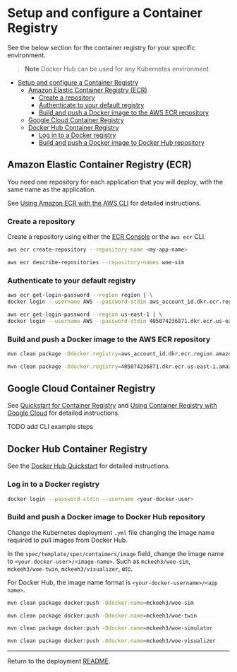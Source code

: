 
# Setup and configure a Container Registry

See the below section for the container registry for your specific environment.

> **Note** Docker Hub can be used for any Kubernetes environment.

- [Setup and configure a Container Registry](#setup-and-configure-a-container-registry)
  - [Amazon Elastic Container Registry (ECR)](#amazon-elastic-container-registry-ecr)
    - [Create a repository](#create-a-repository)
    - [Authenticate to your default registry](#authenticate-to-your-default-registry)
    - [Build and push a Docker image to the AWS ECR repository](#build-and-push-a-docker-image-to-the-aws-ecr-repository)
  - [Google Cloud Container Registry](#google-cloud-container-registry)
  - [Docker Hub Container Registry](#docker-hub-container-registry)
    - [Log in to a Docker registry](#log-in-to-a-docker-registry)
    - [Build and push a Docker image to Docker Hub repository](#build-and-push-a-docker-image-to-docker-hub-repository)

## Amazon Elastic Container Registry (ECR)

You need one repository for each application that you will deploy, with the same name as the application.

See [Using Amazon ECR with the AWS CLI](https://docs.aws.amazon.com/AmazonECR/latest/userguide/getting-started-cli.html) for detailed instructions.

### Create a repository

Create a repository using either the [ECR Console](https://console.aws.amazon.com/ecr/repositories?region=us-east-1) or the `aws ecr` CLI.

~~~bash
aws ecr create-repository --repository-name <my-app-name>
~~~

~~~bash
aws ecr describe-repositories --repository-names woe-sim
~~~

### Authenticate to your default registry

~~~bash
aws ecr get-login-password --region region | \
docker login --username AWS --password-stdin aws_account_id.dkr.ecr.region.amazonaws.com
~~~

~~~bash
aws ecr get-login-password --region us-east-1 | \
docker login --username AWS --password-stdin 405074236871.dkr.ecr.us-east-1.amazonaws.com
~~~

### Build and push a Docker image to the AWS ECR repository

~~~bash
mvn clean package -Ddocker.registry=aws_account_id.dkr.ecr.region.amazonaws.com
~~~

~~~bash
mvn clean package -Ddocker.registry=405074236871.dkr.ecr.us-east-1.amazonaws.com
~~~

## Google Cloud Container Registry

See [Quickstart for Container Registry](https://cloud.google.com/container-registry/docs/quickstart) and
[Using Container Registry with Google Cloud](https://cloud.google.com/container-registry/docs/using-with-google-cloud-platform) for detailed instructions.

TODO add CLI example steps

## Docker Hub Container Registry

See the [Docker Hub Quickstart](https://docs.docker.com/docker-hub/) for detailed instructions.

### Log in to a Docker registry

~~~bash
docker login --password-stdin --username <your-docker-user>
~~~

### Build and push a Docker image to Docker Hub repository

Change the Kubernetes deployment `.yml` file changing the image name required to pull images from Docker Hub.

In the `spec/template/spec/contaimers/image` field, change the image name to `<your-docker-user>/<image-name>`.
Such as `mckeeh3/woe-sim`, `mckeeh3/woe-twin`, `mckeeh3/visualizer`, etc.

For Docker Hub, the image name format is `<your-docker-username>/<app name>`.

~~~bash
mvn clean package docker:push -Ddocker.name=mckeeh3/woe-sim
~~~

~~~bash
mvn clean package docker:push -Ddocker.name=mckeeh3/woe-twin
~~~

~~~bash
mvn clean package docker:push -Ddocker.name=mckeeh3/woe-simulator
~~~

~~~bash
mvn clean package docker:push -Ddocker.name=mckeeh3/woe-visualizer
~~~

---
Return to the deployment [README](README.md#setup-docker-repository).
